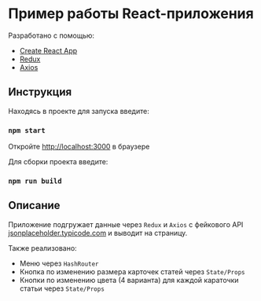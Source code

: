 # Пример работы React-приложения

Разработано с помощью:
- [Create React App](https://github.com/facebook/create-react-app)
- [Redux](https://react-redux.js.org/)
- [Axios](https://github.com/axios/axios)
## Инструкция

Находясь в проекте для запуска введите:

### `npm start`

Откройте [http://localhost:3000](http://localhost:3000) в браузере

Для сборки проекта введите:
### `npm run build`

## Описание

Приложение подгружает данные через `Redux` и `Axios` c фейкового API 
[jsonplaceholder.typicode.com](https://jsonplaceholder.typicode.com/posts/)
и выводит на страницу.  

Также реализовано:  
- Меню через `HashRouter`
- Кнопка по изменению размера карточек статей через `State/Props`
- Кнопки по изменению цвета (4 варианта)
 для каждой караточки статьи через `State/Props`